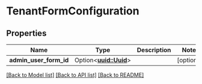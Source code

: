 # TenantFormConfiguration

## Properties

Name | Type | Description | Notes
------------ | ------------- | ------------- | -------------
**admin_user_form_id** | Option<[**uuid::Uuid**](uuid::Uuid.md)> |  | [optional]

[[Back to Model list]](../README.md#documentation-for-models) [[Back to API list]](../README.md#documentation-for-api-endpoints) [[Back to README]](../README.md)


